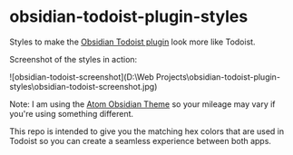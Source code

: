 # obsidian-todoist-plugin-styles
Styles to make the [Obsidian Todoist plugin](https://github.com/jamiebrynes7/obsidian-todoist-plugin) look more like Todoist.

Screenshot of the styles in action:

![obsidian-todoist-screenshot](D:\Web Projects\obsidian-todoist-plugin-styles\obsidian-todoist-screenshot.jpg)

Note: I am using the [Atom Obsidian Theme](https://github.com/kognise/obsidian-atom) so your mileage may vary if you're using something different.

This repo is intended to give you the matching hex colors that are used in Todoist so you can create a seamless experience between both apps.